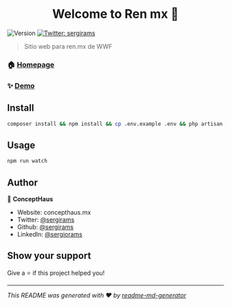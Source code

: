 <h1 align="center">Welcome to Ren mx 👋</h1>
<p>
  <img alt="Version" src="https://img.shields.io/badge/version-v1.0-blue.svg?cacheSeconds=2592000" />
  <a href="https://twitter.com/sergirams" target="_blank">
    <img alt="Twitter: sergirams" src="https://img.shields.io/twitter/follow/sergirams.svg?style=social" />
  </a>
</p>

> Sitio web para ren.mx de WWF

### 🏠 [Homepage](https://ren.mx)

### ✨ [Demo](https://ren.concepthaus.dev)

## Install

```sh
composer install && npm install && cp .env.example .env && php artisan key:generate
```

## Usage

```sh
npm run watch
```

## Author

👤 **ConceptHaus**

* Website: concepthaus.mx
* Twitter: [@sergirams](https://twitter.com/sergirams)
* Github: [@sergirams](https://github.com/sergirams)
* LinkedIn: [@sergiorams](https://linkedin.com/in/sergiorams)

## Show your support

Give a ⭐️ if this project helped you!

***
_This README was generated with ❤️ by [readme-md-generator](https://github.com/kefranabg/readme-md-generator)_